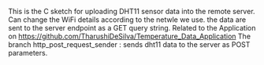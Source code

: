 This is the C sketch for uploading DHT11 sensor data into the remote server. 
Can change the WiFi details according to the netwle we use. 
the data are sent to the server endpoint as a GET query string. 
Related to the Application on https://github.com/TharushiDeSilva/Temperature_Data_Application
The branch http_post_request_sender : sends dht11 data to the server as POST parameters.

